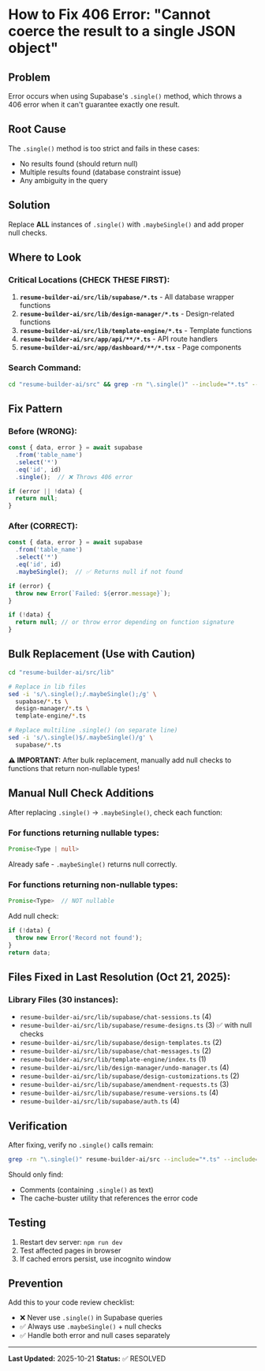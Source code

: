 # How to Fix 406 Error: "Cannot coerce the result to a single JSON object"

## Problem
Error occurs when using Supabase's `.single()` method, which throws a 406 error when it can't guarantee exactly one result.

## Root Cause
The `.single()` method is too strict and fails in these cases:
- No results found (should return null)
- Multiple results found (database constraint issue)
- Any ambiguity in the query

## Solution
Replace **ALL** instances of `.single()` with `.maybeSingle()` and add proper null checks.

## Where to Look

### Critical Locations (CHECK THESE FIRST):
1. **`resume-builder-ai/src/lib/supabase/*.ts`** - All database wrapper functions
2. **`resume-builder-ai/src/lib/design-manager/*.ts`** - Design-related functions
3. **`resume-builder-ai/src/lib/template-engine/*.ts`** - Template functions
4. **`resume-builder-ai/src/app/api/**/*.ts`** - API route handlers
5. **`resume-builder-ai/src/app/dashboard/**/*.tsx`** - Page components

### Search Command:
```bash
cd "resume-builder-ai/src" && grep -rn "\.single()" --include="*.ts" --include="*.tsx"
```

## Fix Pattern

### Before (WRONG):
```typescript
const { data, error } = await supabase
  .from('table_name')
  .select('*')
  .eq('id', id)
  .single();  // ❌ Throws 406 error

if (error || !data) {
  return null;
}
```

### After (CORRECT):
```typescript
const { data, error } = await supabase
  .from('table_name')
  .select('*')
  .eq('id', id)
  .maybeSingle();  // ✅ Returns null if not found

if (error) {
  throw new Error(`Failed: ${error.message}`);
}

if (!data) {
  return null; // or throw error depending on function signature
}
```

## Bulk Replacement (Use with Caution)

```bash
cd "resume-builder-ai/src/lib"

# Replace in lib files
sed -i 's/\.single();/.maybeSingle();/g' \
  supabase/*.ts \
  design-manager/*.ts \
  template-engine/*.ts

# Replace multiline .single() (on separate line)
sed -i 's/\.single()$/.maybeSingle()/g' \
  supabase/*.ts
```

**⚠️ IMPORTANT:** After bulk replacement, manually add null checks to functions that return non-nullable types!

## Manual Null Check Additions

After replacing `.single()` → `.maybeSingle()`, check each function:

### For functions returning nullable types:
```typescript
Promise<Type | null>
```
Already safe - `.maybeSingle()` returns null correctly.

### For functions returning non-nullable types:
```typescript
Promise<Type>  // NOT nullable
```
Add null check:
```typescript
if (!data) {
  throw new Error('Record not found');
}
return data;
```

## Files Fixed in Last Resolution (Oct 21, 2025):

### Library Files (30 instances):
- `resume-builder-ai/src/lib/supabase/chat-sessions.ts` (4)
- `resume-builder-ai/src/lib/supabase/resume-designs.ts` (3) ✅ with null checks
- `resume-builder-ai/src/lib/supabase/design-templates.ts` (2)
- `resume-builder-ai/src/lib/supabase/chat-messages.ts` (2)
- `resume-builder-ai/src/lib/template-engine/index.ts` (1)
- `resume-builder-ai/src/lib/design-manager/undo-manager.ts` (4)
- `resume-builder-ai/src/lib/supabase/design-customizations.ts` (2)
- `resume-builder-ai/src/lib/supabase/amendment-requests.ts` (3)
- `resume-builder-ai/src/lib/supabase/resume-versions.ts` (4)
- `resume-builder-ai/src/lib/supabase/auth.ts` (4)

## Verification

After fixing, verify no `.single()` calls remain:
```bash
grep -rn "\.single()" resume-builder-ai/src --include="*.ts" --include="*.tsx"
```

Should only find:
- Comments (containing `.single()` as text)
- The cache-buster utility that references the error code

## Testing

1. Restart dev server: `npm run dev`
2. Test affected pages in browser
3. If cached errors persist, use incognito window

## Prevention

Add this to your code review checklist:
- ❌ Never use `.single()` in Supabase queries
- ✅ Always use `.maybeSingle()` + null checks
- ✅ Handle both error and null cases separately

---

**Last Updated:** 2025-10-21
**Status:** ✅ RESOLVED
